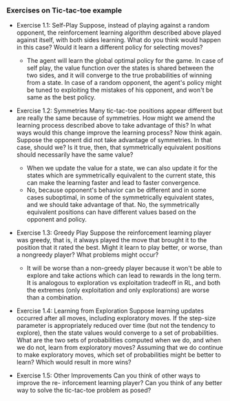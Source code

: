 ### Exercises on Tic-tac-toe example

- Exercise 1.1: Self-Play Suppose, instead of playing against a random opponent, the
reinforcement learning algorithm described above played against itself, with both sides
learning. What do you think would happen in this case? Would it learn a different policy
for selecting moves?
  - The agent will learn the global optimal policy for the game. In case of self play,
    the value function over the states is shared between the two sides, and
    it will converge to the true probabilities of winning from a state.
    In case of a random opponent, the agent's policy might be tuned to exploiting the mistakes
    of his opponent, and won't be same as the best policy.

- Exercise 1.2: Symmetries Many tic-tac-toe positions appear different but are really
the same because of symmetries. How might we amend the learning process described
above to take advantage of this? In what ways would this change improve the learning
process? Now think again. Suppose the opponent did not take advantage of symmetries.
In that case, should we? Is it true, then, that symmetrically equivalent positions should
necessarily have the same value?
  - When we update the value for a state, we can also update it for the states which are symmetrically
    equivalent to the current state, this can make the learning faster and lead to faster convergence.
  - No, because opponent's behavior can be different and in some cases suboptimal, in some of the
    symmetrically equivalent states, and we should take advantage of that. No, the symmetrically
    equivalent positions can have different values based on the opponent and policy.

- Exercise 1.3: Greedy Play Suppose the reinforcement learning player was greedy, that
is, it always played the move that brought it to the position that it rated the best. Might
it learn to play better, or worse, than a nongreedy player? What problems might occur?
  - It will be worse than a non-greedy player because it won't be able to explore and take
    actions which can lead to rewards in the long term. It is analogous to exploration vs
    exploitation tradeoff in RL, and both the extremes (only exploitation and only explorations)
    are worse than a combination.

- Exercise 1.4: Learning from Exploration Suppose learning updates occurred after all
moves, including exploratory moves. If the step-size parameter is appropriately reduced
over time (but not the tendency to explore), then the state values would converge to a
set of probabilities. What are the two sets of probabilities computed when we do, and
when we do not, learn from exploratory moves? Assuming that we do continue to make
exploratory moves, which set of probabilities might be better to learn? Which would
result in more wins?

- Exercise 1.5: Other Improvements Can you think of other ways to improve the re-
inforcement learning player? Can you think of any better way to solve the tic-tac-toe
problem as posed?
